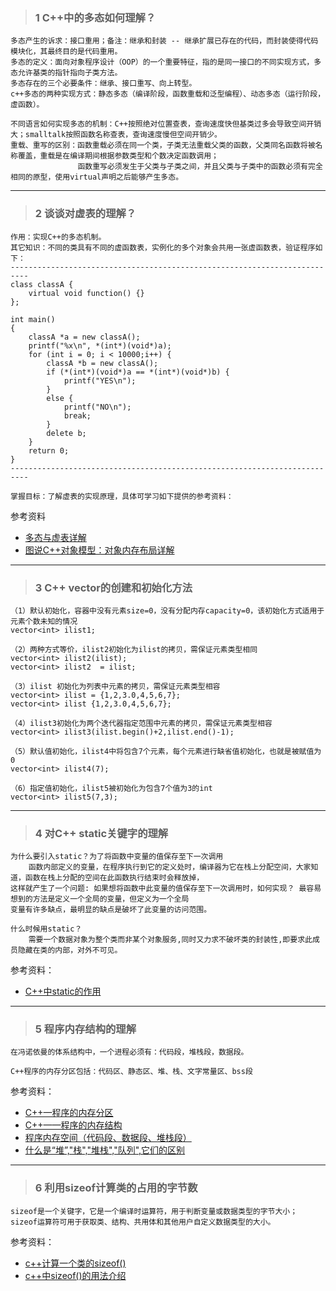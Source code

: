 > ### 1 C++中的多态如何理解？
```
多态产生的诉求：接口重用；备注：继承和封装 -- 继承扩展已存在的代码，而封装使得代码模块化，其最终目的是代码重用。
多态的定义：面向对象程序设计（OOP）的一个重要特征，指的是同一接口的不同实现方式，多态允许基类的指针指向子类方法。
多态存在的三个必要条件：继承、接口重写、向上转型。
c++多态的两种实现方式：静态多态（编译阶段，函数重载和泛型编程）、动态多态（运行阶段，虚函数）。

不同语言如何实现多态的机制：C++按照绝对位置查表，查询速度快但基类过多会导致空间开销大；smalltalk按照函数名称查表，查询速度慢但空间开销少。
重载、重写的区别：函数重载必须在同一个类，子类无法重载父类的函数，父类同名函数将被名称覆盖，重载是在编译期间根据参数类型和个数决定函数调用；
               函数重写必须发生于父类与子类之间，并且父类与子类中的函数必须有完全相同的原型，使用virtual声明之后能够产生多态。
```

---
> ### 2 谈谈对虚表的理解？
```
作用：实现C++的多态机制。
其它知识：不同的类具有不同的虚函数表，实例化的多个对象会共用一张虚函数表，验证程序如下：
--------------------------------------------------------------------------
class classA {
    virtual void function() {}
};

int main()
{
    classA *a = new classA();
    printf("%x\n", *(int*)(void*)a);
    for (int i = 0; i < 10000;i++) {
        classA *b = new classA();
        if (*(int*)(void*)a == *(int*)(void*)b) {
            printf("YES\n");
        }
        else {
            printf("NO\n");
            break;
        }
        delete b;
    }
    return 0;
}
--------------------------------------------------------------------------

掌握目标：了解虚表的实现原理，具体可学习如下提供的参考资料：
```
参考资料 
- [多态与虚表详解](https://blog.csdn.net/qq_30145355/article/details/78768950)
- [图说C++对象模型：对象内存布局详解](https://www.cnblogs.com/QG-whz/p/4909359.html)

---
> ### 3 C++ vector的创建和初始化方法
```
（1）默认初始化，容器中没有元素size=0，没有分配内存capacity=0，该初始化方式适用于元素个数未知的情况
vector<int> ilist1;

（2）两种方式等价，ilist2初始化为ilist的拷贝，需保证元素类型相同
vector<int> ilist2(ilist);
vector<int> ilist2  = ilist;

（3）ilist 初始化为列表中元素的拷贝，需保证元素类型相容
vector<int> ilist = {1,2,3.0,4,5,6,7};
vector<int> ilist {1,2,3.0,4,5,6,7};

（4）ilist3初始化为两个迭代器指定范围中元素的拷贝，需保证元素类型相容
vector<int> ilist3(ilist.begin()+2,ilist.end()-1);

（5）默认值初始化，ilist4中将包含7个元素，每个元素进行缺省值初始化，也就是被赋值为0
vector<int> ilist4(7);

（6）指定值初始化，ilist5被初始化为包含7个值为3的int
vector<int> ilist5(7,3);
```

---
> ### 4 对C++ static关键字的理解
```
为什么要引入static？为了将函数中变量的值保存至下一次调用
    函数内部定义的变量，在程序执行到它的定义处时，编译器为它在栈上分配空间，大家知道，函数在栈上分配的空间在此函数执行结束时会释放掉，
这样就产生了一个问题: 如果想将函数中此变量的值保存至下一次调用时，如何实现？ 最容易想到的方法是定义一个全局的变量，但定义为一个全局
变量有许多缺点，最明显的缺点是破坏了此变量的访问范围。

什么时候用static？
    需要一个数据对象为整个类而非某个对象服务,同时又力求不破坏类的封装性,即要求此成员隐藏在类的内部，对外不可见。
```
参考资料：
- [C++中static的作用](https://blog.csdn.net/m0_37962600/article/details/80038089)

---
> ### 5 程序内存结构的理解
```
在冯诺依曼的体系结构中，一个进程必须有：代码段，堆栈段，数据段。

C++程序的内存分区包括：代码区、静态区、堆、栈、文字常量区、bss段
```
参考资料：
- [C++—程序的内存分区](https://www.cnblogs.com/helloworldcode/p/10595781.html)
- [C++——程序的内存结构](https://www.cnblogs.com/Vancamel/p/11832370.html)
- [程序内存空间（代码段、数据段、堆栈段）](https://blog.csdn.net/u014600626/article/details/81533125)
- [什么是“堆”,"栈","堆栈","队列",它们的区别](https://www.cnblogs.com/guoxiaoyan/p/8664150.html)

---
> ### 6 利用sizeof计算类的占用的字节数
```
sizeof是一个关键字，它是一个编译时运算符，用于判断变量或数据类型的字节大小；
sizeof运算符可用于获取类、结构、共用体和其他用户自定义数据类型的大小。
```
参考资料：
- [c++计算一个类的sizeof()](https://blog.csdn.net/shayne000/article/details/88575774)
- [c++中sizeof()的用法介绍](https://www.cnblogs.com/huolong-blog/p/7587711.html)